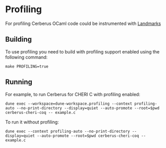 # Profiling

For profiling Cerberus OCaml code could be instrumented with
[Landmarks](https://github.com/LexiFi/landmarks)

## Building

To use profiling you need to build with profiling support enabled using the following command:

`make PROFILING=true`

## Running

For example, to run Cerberus for CHERI C with profiling enabled:

`dune exec --workspace=dune-workspace.profiling --context profiling-auto --no-print-directory --display=quiet --auto-promote --root=$pwd cerberus-cheri-coq -- example.c`

To run it without profiling:

`dune exec --context profiling-auto --no-print-directory --display=quiet --auto-promote --root=$pwd cerberus-cheri-coq -- example.c`

